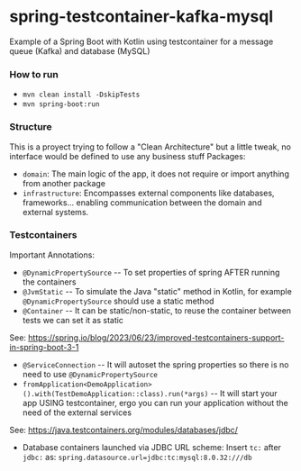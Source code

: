 # spring-testcontainer-kafka-mysql

Example of a Spring Boot with Kotlin using testcontainer for a message queue (Kafka) and database (MySQL)

### How to run
- `mvn clean install -DskipTests`
- `mvn spring-boot:run`

### Structure
This is a proyect trying to follow a "Clean Architecture" but a little tweak, no interface would be defined to use any business stuff
Packages:
- `domain`: The main logic of the app, it does not require or import anything from another package
- `infrastructure`: Encompasses external components like databases, frameworks... enabling communication between the domain and external systems.

### Testcontainers
Important Annotations:

- `@DynamicPropertySource` -- To set properties of spring AFTER running the containers
- `@JvmStatic` -- To simulate the Java "static" method in Kotlin, for example `@DynamicPropertySource` should use a static method
- `@Container` -- It can be static/non-static, to reuse the container between tests we can set it as static

See: https://spring.io/blog/2023/06/23/improved-testcontainers-support-in-spring-boot-3-1
- `@ServiceConnection` -- It will autoset the spring properties so there is no need to use `@DynamicPropertySource`
- `fromApplication<DemoApplication>().with(TestDemoApplication::class).run(*args)` -- It will start your app USING testcontainer, ergo you can run your application without the need of the external services

See: https://java.testcontainers.org/modules/databases/jdbc/
- Database containers launched via JDBC URL scheme: Insert `tc:` after `jdbc:` as: `spring.datasource.url=jdbc:tc:mysql:8.0.32:///db`
